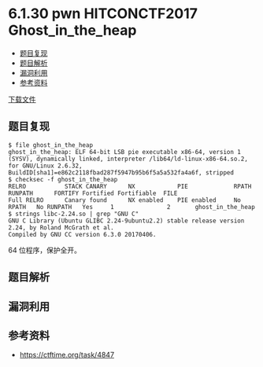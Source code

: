 # 6.1.30 pwn HITCONCTF2017 Ghost_in_the_heap

- [题目复现](#题目复现)
- [题目解析](#题目解析)
- [漏洞利用](#漏洞利用)
- [参考资料](#参考资料)


[下载文件](../src/writeup/6.1.30_pwn_hitconctf2017_ghost_in_the_heap)

## 题目复现
```
$ file ghost_in_the_heap
ghost_in_the_heap: ELF 64-bit LSB pie executable x86-64, version 1 (SYSV), dynamically linked, interpreter /lib64/ld-linux-x86-64.so.2, for GNU/Linux 2.6.32, BuildID[sha1]=e862c2118fbad287f5947b95b6f5a5a532fa4a6f, stripped
$ checksec -f ghost_in_the_heap 
RELRO           STACK CANARY      NX            PIE             RPATH      RUNPATH      FORTIFY Fortified Fortifiable  FILE
Full RELRO      Canary found      NX enabled    PIE enabled     No RPATH   No RUNPATH   Yes     1               2       ghost_in_the_heap
$ strings libc-2.24.so | grep "GNU C"       
GNU C Library (Ubuntu GLIBC 2.24-9ubuntu2.2) stable release version 2.24, by Roland McGrath et al.
Compiled by GNU CC version 6.3.0 20170406.
```
64 位程序，保护全开。


## 题目解析

## 漏洞利用

## 参考资料
- https://ctftime.org/task/4847
